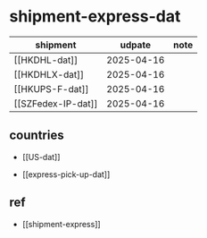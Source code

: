 
# shipment-express-dat

| shipment           | udpate     | note |
| ------------------ | ---------- | ---- |
| [[HKDHL-dat]]      | 2025-04-16 |      |
| [[HKDHLX-dat]]     | 2025-04-16 |      |
| [[HKUPS-F-dat]]    | 2025-04-16 |      |
| [[SZFedex-IP-dat]] | 2025-04-16 |      |

## countries 

- [[US-dat]]

- [[express-pick-up-dat]]


## ref 

- [[shipment-express]]